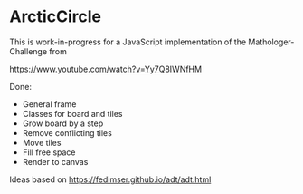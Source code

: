 # ArcticCircle

This is work-in-progress for a JavaScript implementation of the Mathologer-Challenge from

https://www.youtube.com/watch?v=Yy7Q8IWNfHM

Done:
* General frame
* Classes for board and tiles
* Grow board by a step
* Remove conflicting tiles
* Move tiles
* Fill free space
* Render to canvas

Ideas based on https://fedimser.github.io/adt/adt.html

